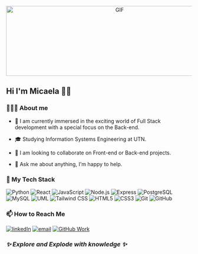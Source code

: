 <p align="center">
<img alt="GIF" height="190" width="600" src="https://media.giphy.com/media/v1.Y2lkPTc5MGI3NjExM3RtcmY1M3U3OTNld2x1dHg1cmJ3dDRhOWNkcWh0MzNlaGQxZDFwNyZlcD12MV9pbnRlcm5hbF9naWZfYnlfaWQmY3Q9Zw/mAteyJtpmR9Yq4X2xO/giphy-downsized-large.gif"/>
</p>

## Hi I'm Micaela 👋🏽

### 👩🏽‍💻 About me 

- 🌱 I am currently immersed in the exciting world of Full Stack development with a special focus on the Back-end.

<!-- 👩🏽‍💻 I'm currently an information systems engineering student at my 5th year. -->

- 🎓  Studying Information Systems Engineering at UTN.

- 👯 I am looking to collaborate on Front-end or Back-end projects.

- 💬 Ask me about anything, I'm happy to help.

### 🚀 My Tech Stack 
<!-- ### 🛠 Technologies & Tools -->

  ![Python](https://img.shields.io/badge/-Python-333333?style=flat&logo=react)
  ![React](https://img.shields.io/badge/-React-333333?style=flat&logo=react)
  ![JavaScript](https://img.shields.io/badge/-JavaScript-333333?style=flat&logo=javascript)
  ![Node.js](https://img.shields.io/badge/-Node.js-333333?style=flat&logo=node.js)
  ![Express](https://img.shields.io/badge/-Express-333333?style=flat&logo=express)
  ![PostgreSQL](https://img.shields.io/badge/-PostgreSQL-333333?style=flat&logo=PostgreSQL)
  ![MySQL](https://img.shields.io/badge/-MySQL-333333?style=flat&logo=mysql)
  ![UML](https://img.shields.io/badge/-UML-333333?style=flat&logo=uml)
  ![Tailwind CSS](https://img.shields.io/badge/-Tailwind-333333?style=flat&logo=tailwindCSS) 
  ![HTML5](https://img.shields.io/badge/-HTML5-333333?style=flat&logo=HTML5)
  ![CSS3](https://img.shields.io/badge/-CSS3-333333?style=flat&logo=CSS3&logoColor=1572B6) 
  ![Git](https://img.shields.io/badge/-Git-333333?style=flat&logo=git)
  ![GitHub](https://img.shields.io/badge/-GitHub-333333?style=flat&logo=github)
  
### 📫 How to Reach Me 

<a href="https://www.linkedin.com/in/micaela-a-ortiz//"><img alt="linkedIn" src="https://img.shields.io/badge/Micaela Ayelen Ortiz-blue?style=flat&logo=linkedin"></a>
<a href="mailto:mica.ayelenn984@gmail.com"><img alt="email" src="https://img.shields.io/badge/-mica.ayelenn984@gmail.com-c14438?style=flat-square&logo=Gmail&logoColor=white"></a>
<a href="https://github.com/onmicaela"><img alt="GitHub Work" src="https://img.shields.io/badge/-GitHub Work-black?style=flat-square&logo=GitHub&logoColor=white"></a> 

### ***✨ Explore and Explode with knowledge ✨***
<!-- ![](https://komarev.com/ghpvc/?username=micaortiz&color=79b8ff) -->
